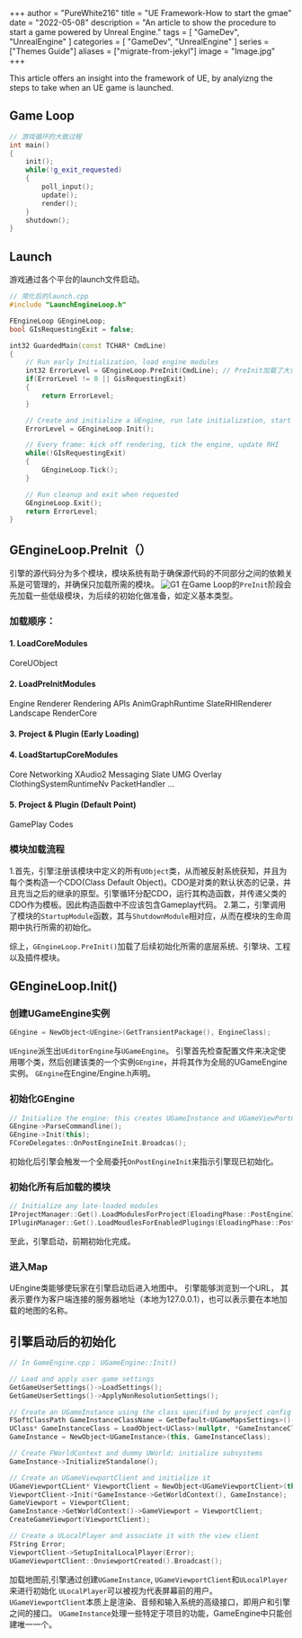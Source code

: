 +++
author = "PureWhite216"
title = "UE Framework-How to start the gmae"
date = "2022-05-08"
description = "An article to show the procedure to start a game powered by Unreal Engine."
tags = [
    "GameDev",
    "UnrealEngine"
]
categories = [
    "GameDev",
    "UnrealEngine"
]
series = ["Themes Guide"]
aliases = ["migrate-from-jekyl"]
image = "Image.jpg"
+++

This article offers an insight into the framework of UE, by analyizng the steps to take when an UE game is launched.
<!--more-->


## Game Loop
```cpp
// 游戏循环的大致过程
int main()
{
    init();
    while(!g_exit_requested)
    {
        poll_input();
        update();
        render();
    }
    shutdown();
}
```

## Launch
游戏通过各个平台的launch文件启动。
```cpp
// 简化后的launch.cpp
#include "LaunchEngineLoop.h"

FEngineLoop GEngineLoop;
bool GIsRequestingExit = false;

int32 GuardedMain(const TCHAR* CmdLine)
{
    // Run early Initialization, load engine modules
    int32 ErrorLevel = GEngineLoop.PreInit(CmdLine); // PreInit加载了大多数模块
    if(ErrorLevel != 0 || GisRequestingExit)
    {
        return ErrorLevel;
    }

    // Create and initialize a UEngine, run late initialization, start the game
    ErrorLevel = GEngineLoop.Init();

    // Every frame: kick off rendering, tick the engine, update RHI
    while(!GIsRequestingExit)
    {
        GEngineLoop.Tick();
    }

    // Run cleanup and exit when requested
    GEngineLoop.Exit();
    return ErrorLevel;
}
```
## GEngineLoop.PreInit（）
引擎的源代码分为多个模块，模块系统有助于确保源代码的不同部分之间的依赖关系是可管理的，并确保只加载所需的模块。
![G1](Photos/1.JPG "Modules")
在Game Loop的`PreInit`阶段会先加载一些低级模块，为后续的初始化做准备，如定义基本类型。

### 加载顺序：
#### 1. LoadCoreModules
CoreUObject
#### 2. LoadPreInitModules
Engine
Renderer
Rendering APIs
AnimGraphRuntime
SlateRHIRenderer
Landscape
RenderCore
#### 3. Project & Plugin (Early Loading)
#### 4. LoadStartupCoreModules
   Core
   Networking
   XAudio2
   Messaging
   Slate
   UMG
   Overlay
   ClothingSystemRuntimeNv
   PacketHandler
   ...
#### 5. Project & Plugin (Default Point)
   GamePlay Codes
### 模块加载流程
1.首先，引擎注册该模块中定义的所有`UObject`类，从而被反射系统获知，并且为每个类构造一个CDO(Class Default Object)。CDO是对类的默认状态的记录，并且充当之后的继承的原型。引擎循环分配CDO，运行其构造函数，并传递父类的CDO作为模板。因此构造函数中不应该包含Gameplay代码。
2.第二，引擎调用了模块的`StartupModule`函数，其与`ShutdownModule`相对应，从而在模块的生命周期中执行所需的初始化。

综上，`GEngineLoop.PreInit()`加载了后续初始化所需的底层系统、引擎块、工程以及插件模块。

## GEngineLoop.Init()

### 创建UGameEngine实例
```cpp
GEngine = NewObject<UEngine>(GetTransientPackage(), EngineClass);
```
`UEngine`派生出`UEditorEngine`与`UGameEngine`。
 引擎首先检查配置文件来决定使用哪个类，然后创建该类的一个实例`GEngine`，并将其作为全局的UGameEngine实例。
`GEngine`在Engine/Engine.h声明。
### 初始化GEngine
```cpp
// Initialize the engine: this creates UGameInstance and UGameViewPortClient
GEngine->ParseCommandline();
GEngine->Init(this);
FCoreDelegates::OnPostEngineInit.Broadcas();
```
初始化后引擎会触发一个全局委托`OnPostEngineInit`来指示引擎现已初始化。
### 初始化所有后加载的模块
```cpp
// Initialize any late-loaded modules
IProjectManager::Get().LoadModulesForProject(EloadingPhase::PostEngineInit);
IPluginManager::Get().LoadMoudlesForEnabledPlugings(EloadingPhase::PostEngineInit);
```

至此，引擎启动，前期初始化完成。

### 进入Map
UEngine类能够使玩家在引擎启动后进入地图中。
引擎能够浏览到一个URL， 其表示要作为客户端连接的服务器地址（本地为127.0.0.1），也可以表示要在本地加载的地图的名称。

## 引擎启动后的初始化
```cpp
// In GameEngine.cpp； UGameEngine::Init()

// Load and apply user game settings
GetGameUserSettings()->LoadSettings();
GetGameUserSettings()->ApplyNonResolutionSettings();

// Create an UGameInstance using the class specified by project config
FSoftClassPath GameInstanceClassName = GetDefault<UGameMapsSettings>()->GameInstanceClass;
UClass* GameInstanceClass = LoadObject<UClass>(nullptr, *GameInstanceClassName.ToString());
GameInstance = NewObject<UGameInstance>(this, GameInstanceClass);

// Create FWorldContext and dummy UWorld; initialize subsystems
GameInstance->InitializeStandalone();

// Create an UGameViewportClient and initialize it
UGameViewportCLient* ViewportClient = NewObject<UGameViewportClient>(this, GameViewportClientClass);
ViewportClient->Init(*GameInstance->GetWorldContext(), GameInstance);
GameViewport = ViewportClient;
GameInstance->GetWorldContext()->GameViewport = ViewportClient;
CreateGameViewport(ViewportClient);

// Create a ULocalPlayer and associate it with the view client
FString Error;
ViewportClient->SetupInitalLocalPlayer(Error);
UGameViewportClient::OnviewportCreated().Broadcast();

```
加载地图前,引擎通过创建`UGameInstance`, `UGameViewportClient`和`ULocalPlayer`来进行初始化
`ULocalPlayer`可以被视为代表屏幕前的用户。
`UGameViewportClient`本质上是渲染、音频和输入系统的高级接口，即用户和引擎之间的接口。
`UGameInstance`处理一些特定于项目的功能，GameEngine中只能创建唯一一个。